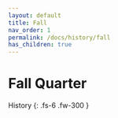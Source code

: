 ```yaml
---
layout: default
title: Fall
nav_order: 1
permalink: /docs/history/fall
has_children: true
---
```


# Fall Quarter

History
{: .fs-6 .fw-300 }
